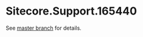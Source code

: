 # Sitecore.Support.165440

See [master branch](https://github.com/sitecoresupport/Sitecore.Support.165440) for details.